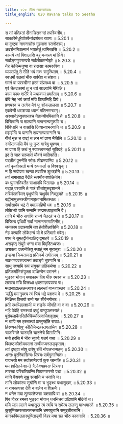 ```yaml
---
title: ०२० सीता-रावणसंवादः
title_english: 020 Ravana talks to Seetha

---
```

<div class="audioEmbed"  caption="श्रीराम-हरिसीताराममूर्ति-घनपाठिभ्यां वचनम्" src="https://archive.org/download/Ramayana-recitation-Sriram-harisItArAmamUrti-Ghanapaati-v2/Kanda_5/Kanda_5_SK-020-Ravana_talks_to_Seetha.mp3"></div>

  
स तां पतिव्रतां दीनान्निरानन्दां तपस्विनीम्।  
साकारैर्मधुरैर्वाक्यैर्न्यदर्शयत रावणः ॥ 5.20.1 ॥   
मां दृष्ट्वा नागनासोरु गूहमाना स्तनोदरम्।  
अदर्शनमिवात्मानं भयान्नेतुं त्वमिच्छसि ॥ 5.20.2 ॥   
कामये त्वां विशालाक्षि बहु मन्यस्व मां प्रिये।  
सर्वाङ्गगुणसम्पन्ने सर्वलोकमनोहरे ॥ 5.20.3 ॥   
नेह केचिन्मनुष्या वा राक्षसाः कामरुपिणः।  
व्यपसर्पतु ते सीते भयं मत्तः समुत्थितम् ॥ 5.20.4 ॥   
स्वधर्मो रक्षसां भीरु सर्वथैव न संशयः।  
गमनं वा परस्त्रीणां हरणं संप्रमथ्य वा ॥ 5.20.5 ॥   
एवं चैतदकामां तु न त्वां स्प्रक्ष्यामि मैथिलि।  
काम कामः शरीरे मे यथाकामं प्रवर्तताम् ॥ 5.20.6 ॥   
देवि नेह भयं कार्यं मयि विश्वसिहि प्रिये।  
प्रणयस्व च तत्त्वेन मैवं भूः शोकलालसा ॥ 5.20.7 ॥   
एकवेणी धराशय्या ध्यानं मलिनमम्बरम्।  
अस्थानेऽप्युपवासश्च नैतान्यौपयिकानि ते ॥ 5.20.8 ॥   
विचित्राणि च माल्यानि चन्दनान्यगुरूणि च।  
विविधानि च वासांसि दिव्यान्याभरणानि च ॥ 5.20.9 ॥   
महार्हाणि च पानानि शयनान्यासनानि च।  
गीतं नृत्त च वाद्यं च लभ मां प्राप्य मैथिलि ॥ 5.20.10 ॥   
स्त्रीरत्नमसि मैवं भूः कुरु गात्रेषु भूषणम्।  
मां प्राप्य हि कथं नु स्यास्त्वमनर्हा सुविग्रहे ॥ 5.20.11 ॥   
इदं ते चारु सञ्जातं यौवनं व्यतिवर्तते।  
यदतीतं पुनर्नैति स्रोतः शीघ्रमपामिव ॥ 5.20.12 ॥   
त्वां कृत्वोपरतो मन्ये रूपकर्ता स विश्वसृक्।  
न हि रूपोपमा त्वन्या तवास्ति शुभदर्शने ॥ 5.20.13 ॥   
त्वां समासाद्य वैदेहि रूपयौवनशालिनीम्।  
कः पुमानतिवर्तेत साक्षादपि पितामहः ॥ 5.20.14 ॥   
यद्यत् पश्यामि ते गात्रं शीतांशुसदृशानने।  
तस्मिंस्तस्मिन् पृथुश्रोणि चक्षुर्मम निबद्ध्यते ॥ 5.20.15 ॥   
बह्वीनामुत्तमस्त्रीणामाहृतानामितस्ततः।  
सर्वासामेव भद्रं ते ममाग्रमहिषी भव ॥ 5.20.16 ॥   
लोकेभ्यो यानि रत्नानि सम्प्रमथ्याहृतानि वै।  
तानि मे भीरु सर्वाणि राज्यं चैतदहं च ते ॥ 5.20.17 ॥   
विजित्य पृथिवीं सर्वां नानानगरमालिनीम्।  
जनकाय प्रदास्यामि तव हेतोर्विलासिनि ॥ 5.20.18 ॥   
नेह पश्यामि लोकेऽन्यं यो मे प्रतिबलो भवेत्।  
पश्य मे सुमहद्वीर्यमप्रतिद्वन्द्वमाहवे ॥ 5.20.19 ॥   
असकृत् संयुगे भग्ना मया विमृदितध्वजाः।  
अशक्ताः प्रत्यनीकेषु स्थातुं मम सुरासुराः ॥ 5.20.20 ॥   
इच्छया क्रियतामद्य प्रतिकर्म तवोत्तमम् ॥ 5.20.21 ॥   
सप्रभाण्यवसज्यन्तां तवाङ्गे भूषणानि च।  
साधु पश्यामि रूपं संयुक्तं प्रतिकर्मणा ॥ 5.20.22 ॥   
प्रतिकर्माभिसंयुक्ता दाक्षिण्येन वरानने।  
भुङ्क्ष्व भोगान् यथाकामं पिब भीरु रमस्व च ॥ 5.20.23 ॥   
ललस्व मयि विस्रब्धा धृष्टमाज्ञापयस्व च।  
मत्प्रसादाल्ललन्त्याश्च ललन्तां बान्धवास्तव ॥ 5.20.24 ॥   
ऋद्धिं ममानुपश्य त्वं श्रियं भद्रे यशश्च मे ॥ 5.20.25 ॥   
निक्षिप्त विजयो रामो गत श्रीर्वनगोचरः।  
व्रती स्थण्डिलशायी च शङ्के जीवति वा न वा ॥ 5.20.26 ॥   
नहि वैदेहि रामस्त्वां द्रष्टुं वाप्युपलप्स्यते।  
पुरोबलाकैरसितैर्मेघैर्ज्योत्स्नामिवावृताम् ॥ 5.20.27 ॥   
न चापि मम हस्तात्त्वां प्राप्तुमर्हति राघवः।  
हिरण्यकशिपुः कीर्तिमिन्द्रहस्तगतामिव ॥ 5.20.28 ॥   
चारुस्मिते चारुदति चारुनेत्रे विलासिनि।  
मनो हरसि मे भीरु सुपर्णः पन्नगं यथा ॥ 5.20.29 ॥   
क्लिष्टकौशोयवसनां तन्वीमप्यनलङ्कृताम्।  
त्वां दृष्ट्वा स्वेषु दारेषु रतिं नोपलभाम्यहम् ॥ 5.20.30 ॥   
अन्तः पुरनिवासिन्यः स्त्रियः सर्वगुणान्विताः।  
यावन्त्यो मम सर्वासामैश्वर्यं कुरु जानकि ॥ 5.20.31 ॥   
मम ह्यसितकेशान्ते त्रैलोक्यप्रवराः स्त्रियः।  
तास्त्वां परिचरिष्यन्ति श्रियमप्सरसो यथा ॥ 5.20.32 ॥   
यानि वैश्रवणे सुभ्रु रत्नानि च धनानि च।  
तानि लोकांश्च सुश्रोणि मां च भुङ्क्ष्व यथासुखम् ॥ 5.20.33 ॥   
न रामस्तपसा देवि न बलेन न विक्रमैः।  
न धनेन मया तुल्यस्तेजसा यशसापि वा ॥ 5.20.34 ॥   
पिब विहर रमस्व भुङ्क्ष्व भोगान् धननिचयं प्रदिशामि मेदिनीं च।  
मयि लल ललने यथासुखं त्वं त्वयि च समेत्य ललन्तु बान्धवास्ते ॥ 5.20.35 ॥   
कुसुमिततरुजालसन्ततानि भ्रमरयुतानि समुद्रतीरजानि।  
कनकविमलहारभूषिताङ्गी विहर मया सह भीरु काननानि ॥ 5.20.36 ॥   